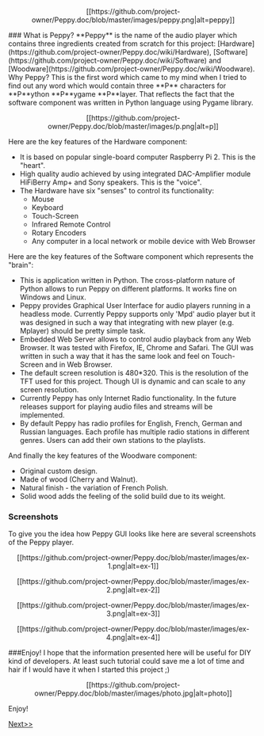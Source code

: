 <p align="center">
[[https://github.com/project-owner/Peppy.doc/blob/master/images/peppy.png|alt=peppy]]
</p>
### What is Peppy?
**Peppy** is the name of the audio player which contains three ingredients created from scratch for this project: [Hardware](https://github.com/project-owner/Peppy.doc/wiki/Hardware), [Software](https://github.com/project-owner/Peppy.doc/wiki/Software) and [Woodware](https://github.com/project-owner/Peppy.doc/wiki/Woodware). Why Peppy? This is the first word which came to my mind when I tried to find out any word which would contain three **P** characters for **P**ython **P**ygame **P**layer. That reflects the fact that the software component was written in Python language using Pygame library.
<p align="center">
[[https://github.com/project-owner/Peppy.doc/blob/master/images/p.png|alt=p]]
</p>

Here are the key features of the Hardware component:
* It is based on popular single-board computer Raspberry Pi 2. This is the "heart".
* High quality audio achieved by using integrated DAC-Amplifier module HiFiBerry Amp+ and Sony speakers. This is the "voice".
* The Hardware have six "senses" to control its functionality:
    * Mouse
    * Keyboard
    * Touch-Screen
    * Infrared Remote Control
    * Rotary Encoders
    * Any computer in a local network or mobile device with Web Browser

Here are the key features of the Software component which represents the "brain":
* This is application written in Python. The cross-platform nature of Python allows to run Peppy on different platforms. It works fine on Windows and Linux.
* Peppy provides Graphical User Interface for audio players running in a headless mode. Currently Peppy supports only 'Mpd' audio player but it was designed in such a way that integrating with new player (e.g. Mplayer) should be pretty simple task.
* Embedded Web Server allows to control audio playback from any Web Browser. It was tested with Firefox, IE, Chrome and Safari. The GUI was written in such a way that it has the same look and feel on Touch-Screen and in Web Browser.
* The default screen resolution is 480*320. This is the resolution of the TFT used for this project. Though UI is dynamic and can scale to any screen resolution.
* Currently Peppy has only Internet Radio functionality. In the future releases support for playing audio files and streams will be implemented.
* By default Peppy has radio profiles for English, French, German and Russian languages. Each profile has multiple radio stations in different genres. Users can add their own stations to the playlists.

And finally the key features of the Woodware component:
* Original custom design.
* Made of wood (Cherry and Walnut).
* Natural finish - the variation of French Polish.
* Solid wood adds the feeling of the solid build due to its weight.

### Screenshots
To give you the idea how Peppy GUI looks like here are several screenshots of the Peppy player.
<p align="center">
[[https://github.com/project-owner/Peppy.doc/blob/master/images/ex-1.png|alt=ex-1]]
</p>
<p align="center">
[[https://github.com/project-owner/Peppy.doc/blob/master/images/ex-2.png|alt=ex-2]]
</p>
<p align="center">
[[https://github.com/project-owner/Peppy.doc/blob/master/images/ex-3.png|alt=ex-3]]
</p>
<p align="center">
[[https://github.com/project-owner/Peppy.doc/blob/master/images/ex-4.png|alt=ex-4]]
</p>

###Enjoy!
I hope that the information presented here will be useful for DIY kind of developers. At least such tutorial could save me a lot of time and hair if I would have it when I started this project ;)
<p align="center">
[[https://github.com/project-owner/Peppy.doc/blob/master/images/photo.jpg|alt=photo]]
</p>
Enjoy!

[Next>>](https://github.com/project-owner/Peppy.doc/wiki/Hardware)
